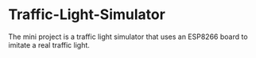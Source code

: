 # Traffic-Light-Simulator
The mini project is a traffic light simulator that uses an ESP8266 board to imitate a real traffic light.
